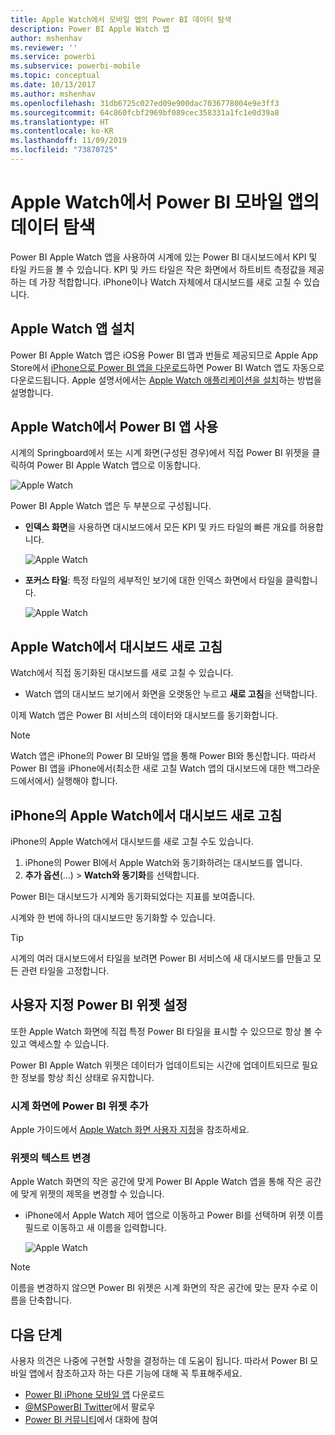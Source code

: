```yaml
---
title: Apple Watch에서 모바일 앱의 Power BI 데이터 탐색
description: Power BI Apple Watch 앱
author: mshenhav
ms.reviewer: ''
ms.service: powerbi
ms.subservice: powerbi-mobile
ms.topic: conceptual
ms.date: 10/13/2017
ms.author: mshenhav
ms.openlocfilehash: 31db6725c027ed09e900dac7036778004e9e3ff3
ms.sourcegitcommit: 64c860fcbf2969bf089cec358331a1fc1e0d39a8
ms.translationtype: HT
ms.contentlocale: ko-KR
ms.lasthandoff: 11/09/2019
ms.locfileid: "73870725"
---
```

# <a name="explore-your-data-in-the-power-bi-mobile-app-on-your-apple-watch"></a>Apple Watch에서 Power BI 모바일 앱의 데이터 탐색
Power BI Apple Watch 앱을 사용하여 시계에 있는 Power BI 대시보드에서 KPI 및 타일 카드을 볼 수 있습니다. KPI 및 카드 타일은 작은 화면에서 하트비트 측정값을 제공하는 데 가장 적합합니다. iPhone이나 Watch 자체에서 대시보드를 새로 고칠 수 있습니다.

## <a name="install-the-apple-watch-app"></a>Apple Watch 앱 설치
Power BI Apple Watch 앱은 iOS용 Power BI 앱과 번들로 제공되므로 Apple App Store에서 [iPhone으로 Power BI 앱을 다운로드](https://go.microsoft.com/fwlink/?LinkId=522062 "iPhone 앱 다운로드")하면 Power BI Watch 앱도 자동으로 다운로드됩니다. Apple 설명서에서는 [Apple Watch 애플리케이션을 설치](https://support.apple.com/HT204784)하는 방법을 설명합니다.

## <a name="use-the-power-bi-app-on-the-apple-watch"></a>Apple Watch에서 Power BI 앱 사용
시계의 Springboard에서 또는 시계 화면(구성된 경우)에서 직접 Power BI 위젯을 클릭하여 Power BI Apple Watch 앱으로 이동합니다.

![Apple Watch](./media/mobile-apple-watch/pbi_aplwatch_complicatn240arrow.png)

Power BI Apple Watch 앱은 두 부분으로 구성됩니다.

* **인덱스 화면**을 사용하면 대시보드에서 모든 KPI 및 카드 타일의 빠른 개요를 허용합니다.
  
  ![Apple Watch](./media/mobile-apple-watch/pbi_aplwatch_indexscreen240.png)
* **포커스 타일**: 특정 타일의 세부적인 보기에 대한 인덱스 화면에서 타일을 클릭합니다.
  
  ![Apple Watch](./media/mobile-apple-watch/pbi_aplwatch_kpi.png)

## <a name="refresh-a-dashboard-from-your-apple-watch"></a>Apple Watch에서 대시보드 새로 고침
Watch에서 직접 동기화된 대시보드를 새로 고칠 수 있습니다.

* Watch 앱의 대시보드 보기에서 화면을 오랫동안 누르고 **새로 고침**을 선택합니다.

이제 Watch 앱은 Power BI 서비스의 데이터와 대시보드를 동기화합니다.

> [!NOTE]
> Watch 앱은 iPhone의 Power BI 모바일 앱을 통해 Power BI와 통신합니다. 따라서 Power BI 앱을 iPhone에서(최소한 새로 고칠 Watch 앱의 대시보드에 대한 백그라운드에서에서) 실행해야 합니다.
> 
> 

## <a name="refresh-a-dashboard-on-your-apple-watch-from-your-iphone"></a>iPhone의 Apple Watch에서 대시보드 새로 고침
iPhone의 Apple Watch에서 대시보드를 새로 고칠 수도 있습니다.

1. iPhone의 Power BI에서 Apple Watch와 동기화하려는 대시보드를 엽니다. 
2. **추가 옵션**(...) > **Watch와 동기화**를 선택합니다.

Power BI는 대시보드가 시계와 동기화되었다는 지표를 보여줍니다.

시계와 한 번에 하나의 대시보드만 동기화할 수 있습니다.

> [!TIP]
> 시계의 여러 대시보드에서 타일을 보려면 Power BI 서비스에 새 대시보드를 만들고 모든 관련 타일을 고정합니다.
> 
> 

## <a name="set-a-custom-power-bi-widget"></a>사용자 지정 Power BI 위젯 설정
또한 Apple Watch 화면에 직접 특정 Power BI 타일을 표시할 수 있으므로 항상 볼 수 있고 액세스할 수 있습니다.

Power BI Apple Watch 위젯은 데이터가 업데이트되는 시간에 업데이트되므로 필요한 정보를 항상 최신 상태로 유지합니다.

### <a name="add-a-power-bi-widget-to-your-watch-face"></a>시계 화면에 Power BI 위젯 추가
Apple 가이드에서 [Apple Watch 화면 사용자 지정](https://support.apple.com/HT205536)을 참조하세요.

### <a name="change-the-text-on-the-widget"></a>위젯의 텍스트 변경
Apple Watch 화면의 작은 공간에 맞게 Power BI Apple Watch 앱을 통해 작은 공간에 맞게 위젯의 제목을 변경할 수 있습니다.

* iPhone에서 Apple Watch 제어 앱으로 이동하고 Power BI를 선택하며 위젯 이름 필드로 이동하고 새 이름을 입력합니다.
  
  ![Apple Watch](./media/mobile-apple-watch/pbi_aplwatch_oniphone.png)

> [!NOTE]
> 이름을 변경하지 않으면 Power BI 위젯은 시계 화면의 작은 공간에 맞는 문자 수로 이름을 단축합니다. 
> 
> 

## <a name="next-steps"></a>다음 단계
사용자 의견은 나중에 구현할 사항을 결정하는 데 도움이 됩니다. 따라서 Power BI 모바일 앱에서 참조하고자 하는 다른 기능에 대해 꼭 투표해주세요. 

* [Power BI iPhone 모바일 앱](https://go.microsoft.com/fwlink/?LinkId=522062) 다운로드
* [@MSPowerBI Twitter](https://twitter.com/MSPowerBI)에서 팔로우
* [Power BI 커뮤니티](https://community.powerbi.com/)에서 대화에 참여

